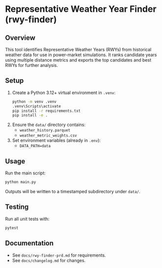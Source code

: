 # Representative Weather Year Finder (rwy-finder)

## Overview
This tool identifies Representative Weather Years (RWYs) from historical weather data for use in power-market simulations. It ranks candidate years using multiple distance metrics and exports the top candidates and best RWYs for further analysis.

## Setup
1. Create a Python 3.12+ virtual environment in `.venv`:
   ```cmd
   python -m venv .venv
   .venv\Scripts\activate
   pip install -r requirements.txt
   pip install -e .
   ```
2. Ensure the `data/` directory contains:
   - `weather_history.parquet`
   - `weather_metric_weights.csv`
3. Set environment variables (already in `.env`):
   - `DATA_PATH=data`

## Usage
Run the main script:
```cmd
python main.py
```

Outputs will be written to a timestamped subdirectory under `data/`.

## Testing
Run all unit tests with:
```cmd
pytest
```

## Documentation
- See `docs/rwy-finder-prd.md` for requirements.
- See `docs/changelog.md` for changes.
